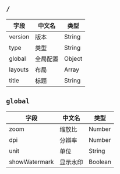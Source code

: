 ## `/`

| 字段 | 中文名 | 类型 |
|------|------|------|
| version | 版本 | String |
| type | 类型 | String |
| global | 全局配置 | Object |
| layouts | 布局 | Array |
|  title  | 标题 | String

## `global`

| 字段 | 中文名 | 类型 |
|------|------|------|
| zoom | 缩放比 | Number |
| dpi | 分辨率 | Number |
| unit | 单位 | String |
| showWatermark | 显示水印 | Boolean |